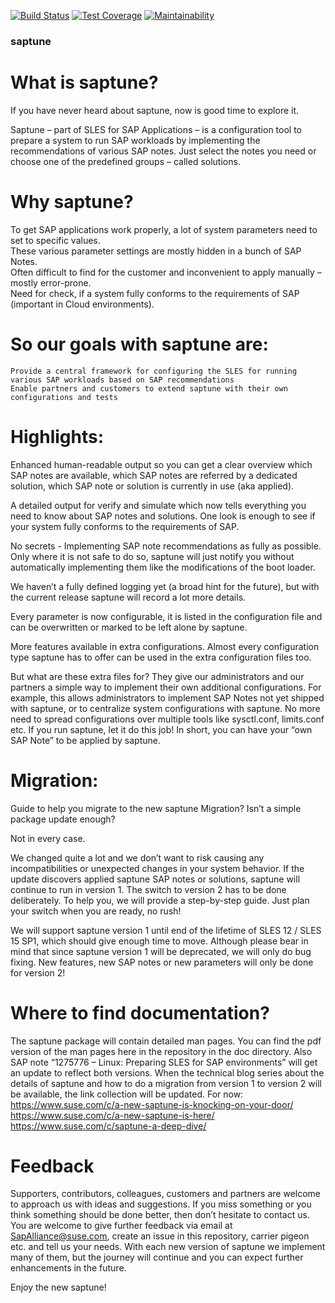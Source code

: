 [![Build Status](https://travis-ci.org/angelabriel/saptune.svg?branch=saptune_test)](https://travis-ci.org/angelabriel/saptune)
[![Test Coverage](https://api.codeclimate.com/v1/badges/c159575e62a6de1a2ac3/test_coverage)](https://codeclimate.com/github/angelabriel/saptune/test_coverage)
[![Maintainability](https://api.codeclimate.com/v1/badges/c159575e62a6de1a2ac3/maintainability)](https://codeclimate.com/github/angelabriel/saptune/maintainability)


### saptune

# What is saptune?

If you have never heard about saptune, now is good time to explore it.

Saptune – part of SLES for SAP Applications – is a configuration tool to prepare a system to run SAP workloads by implementing the recommendations of various SAP notes. Just select the notes you need or choose one of the predefined groups – called solutions.

# Why saptune?

   To get SAP applications work properly, a lot of system parameters need to set to specific values.  
   These various parameter settings are mostly hidden in a bunch of SAP Notes.  
   Often difficult to find for the customer and inconvenient to apply manually – mostly error-prone.  
   Need for check, if a system fully conforms to the requirements of SAP (important in Cloud environments).  

# So our goals with saptune are:

    Provide a central framework for configuring the SLES for running various SAP workloads based on SAP recommendations  
    Enable partners and customers to extend saptune with their own configurations and tests  

 
# Highlights:

Enhanced human-readable output so you can get a clear overview which SAP notes are available, which SAP notes are referred by a dedicated solution, which SAP note or solution is currently in use (aka applied).

A detailed output for verify and simulate which now tells everything you need to know about SAP notes and solutions.
One look is enough to see if your system fully conforms to the requirements of SAP.

No secrets - Implementing SAP note recommendations as fully as possible. Only where it is not safe to do so, saptune will just notify you without automatically implementing them like the modifications of the boot loader.

We haven’t a fully defined logging yet (a broad hint for the future), but with the current release saptune will record a lot more details.

Every parameter is now configurable, it is listed in the configuration file and can be overwritten or marked to be left alone by saptune.

More features available in extra configurations. Almost every configuration type saptune has to offer can be used in the extra configuration files too.

But what are these extra files for?
They give our administrators and our partners a simple way to implement their own additional configurations. For example, this allows administrators to implement SAP Notes not yet shipped with saptune, or to centralize system configurations with saptune. No more need to spread configurations over multiple tools like sysctl.conf, limits.conf etc. If you run saptune, let it do this job! In short, you can have your “own SAP Note” to be applied by saptune.


# Migration:

Guide to help you migrate to the new saptune
Migration? Isn’t a simple package update enough?

Not in every case.

We changed quite a lot and we don’t want to risk causing any incompatibilities or unexpected changes in your system behavior.
If the update discovers applied saptune SAP notes or solutions, saptune will continue to run in version 1.
The switch to version 2 has to be done deliberately.
To help you, we will provide a step-by-step guide. Just plan your switch when you are ready, no rush!

We will support saptune version 1 until end of the lifetime of SLES 12 / SLES 15 SP1, which should give enough time to move. Although please bear in mind that since saptune version 1 will be deprecated, we will only do bug fixing. New features, new SAP notes or new parameters will only be done for version 2!


# Where to find documentation?

The saptune package will contain detailed man pages. You can find the pdf version of the man pages here in the repository in the doc directory.
Also SAP note “1275776 – Linux: Preparing SLES for SAP environments” will get an update to reflect both versions.
When the technical blog series about the details of saptune and how to do a migration from version 1 to version 2 will be available, the link collection will be updated.
For now: 
<https://www.suse.com/c/a-new-saptune-is-knocking-on-your-door/>
<https://www.suse.com/c/a-new-saptune-is-here/>
<https://www.suse.com/c/saptune-a-deep-dive/>

 
# Feedback

Supporters, contributors, colleagues, customers and partners are welcome to approach us with ideas and suggestions. If you miss something or you think something should be done better, then don’t hesitate to contact us. You are welcome to give further feedback via email at SapAlliance@suse.com, create an issue in this repository, carrier pigeon etc. and tell us your needs.
With each new version of saptune we implement many of them, but the journey will continue and you can expect further enhancements in the future.


Enjoy the new saptune!
